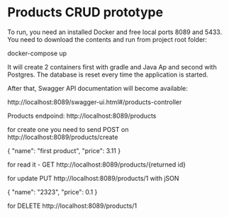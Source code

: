 # Products CRUD prototype

To run, you need an installed Docker and free local ports 8089 and 5433.
You need to download the contents and run from project root folder:

docker-compose up

It will create 2 containers first with gradle and Java Ap and second with Postgres. 
The database is reset every time the application is started.

After that, Swagger API documentation will become available:

http://localhost:8089/swagger-ui.html#/products-controller 

Products endpoind:
http://localhost:8089/products 

for create one you need to send POST on http://localhost:8089/products/create
 
{
  "name": "first product",
  "price": 3.11
}

for read it - GET http://localhost:8089/products/{returned id} 

for update PUT  http://localhost:8089/products/1 with jSON

{
  "name": "2323",
  "price": 0.1
}

for DELETE http://localhost:8089/products/1 
